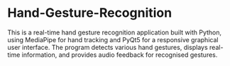 # Hand-Gesture-Recognition
This is a real-time hand gesture recognition application built with Python, using MediaPipe for hand tracking and PyQt5 for a responsive graphical user interface. The program detects various hand gestures, displays real-time information, and provides audio feedback for recognised gestures.
